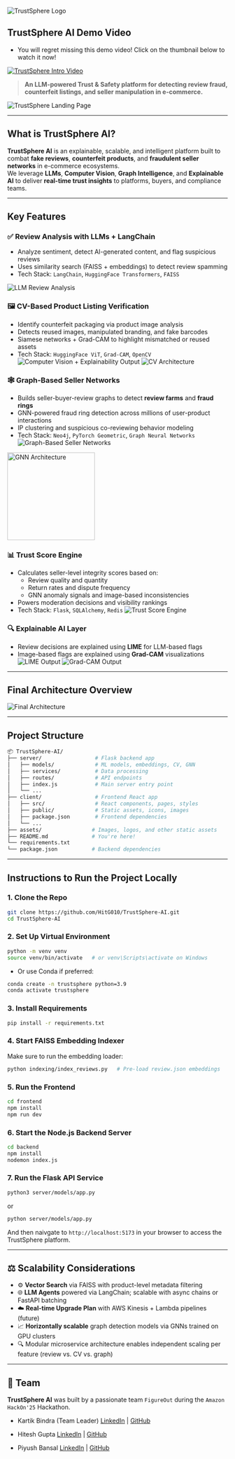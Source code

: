 ![TrustSphere Logo](assets\trustSphereLogo1.png)

## TrustSphere AI Demo Video
* You will regret missing this demo video! Click on the thumbnail below to watch it now!

[![TrustSphere Intro Video](./assets/trustSphereThumbnail.png)](https://youtu.be/IsfnttIBfAc)

> **An LLM-powered Trust & Safety platform for detecting review fraud, counterfeit listings, and seller manipulation in e-commerce.**

![TrustSphere Landing Page](./assets/landingPage.png)

---
## What is TrustSphere AI?

**TrustSphere AI** is an explainable, scalable, and intelligent platform built to combat **fake reviews**, **counterfeit products**, and **fraudulent seller networks** in e-commerce ecosystems.  
We leverage **LLMs**, **Computer Vision**, **Graph Intelligence**, and **Explainable AI** to deliver **real-time trust insights** to platforms, buyers, and compliance teams.

---

## Key Features

### ✅ Review Analysis with LLMs + LangChain
- Analyze sentiment, detect AI-generated content, and flag suspicious reviews
- Uses similarity search (FAISS + embeddings) to detect review spamming
- Tech Stack: `LangChain`, `HuggingFace Transformers`, `FAISS`

![LLM Review Analysis](./assets/llmReviewAnalysisArchitecture.png)

### 🖼 CV-Based Product Listing Verification
- Identify counterfeit packaging via product image analysis
- Detects reused images, manipulated branding, and fake barcodes
- Siamese networks + Grad-CAM to highlight mismatched or reused assets
- Tech Stack: `HuggingFace ViT`, `Grad-CAM`, `OpenCV`
![Computer Vision + Explainability Output](./assets/pumaFake.jpg)
![CV Architecture](./assets/cvArchitecture.png)

### 🕸 Graph-Based Seller Networks
- Builds seller-buyer-review graphs to detect **review farms** and **fraud rings**
- GNN-powered fraud ring detection across millions of user-product interactions
- IP clustering and suspicious co-reviewing behavior modeling
- Tech Stack: `Neo4j`, `PyTorch Geometric`, `Graph Neural Networks`
![Graph-Based Seller Networks](./assets/gnnImg.jpg)
<img src="./assets/gnnArchitecture.png" alt="GNN Architecture" width="200"/>

### 📊 Trust Score Engine
- Calculates seller-level integrity scores based on:
  - Review quality and quantity
  - Return rates and dispute frequency
  - GNN anomaly signals and image-based inconsistencies
- Powers moderation decisions and visibility rankings
- Tech Stack: `Flask`, `SQLAlchemy`, `Redis`
![Trust Score Engine](./assets/trustEngineArchitecture.png)

### 🔍 Explainable AI Layer
- Review decisions are explained using **LIME** for LLM-based flags
- Image-based flags are explained using **Grad-CAM** visualizations
![LIME Output](./assets/LIMEOutput.jpg) ![Grad-CAM Output](./assets/gradCAMOutput.png)

---
## Final Architecture Overview
![Final Architecture](./assets/architecture_Trustsphere.png)

---

## Project Structure

```bash
📦 TrustSphere-AI/
├── server/                 # Flask backend app
│   ├── models/             # ML models, embeddings, CV, GNN
│   ├── services/           # Data processing
│   ├── routes/             # API endpoints
│   ├── index.js            # Main server entry point
│   └── ...
├── client/                 # Frontend React app
│   ├── src/                # React components, pages, styles
│   ├── public/             # Static assets, icons, images
│   ├── package.json        # Frontend dependencies
│   └── ...
├── assets/                # Images, logos, and other static assets
├── README.md              # You're here!
└── requirements.txt
└── package.json           # Backend dependencies
```

---

## Instructions to Run the Project Locally

### 1. Clone the Repo

```bash
git clone https://github.com/HitG010/TrustSphere-AI.git
cd TrustSphere-AI
```

### 2. Set Up Virtual Environment

```bash
python -m venv venv
source venv/bin/activate   # or venv\Scripts\activate on Windows
```
* Or use Conda if preferred:

```bash
conda create -n trustsphere python=3.9
conda activate trustsphere
```

### 3. Install Requirements

```bash
pip install -r requirements.txt
```

### 4. Start FAISS Embedding Indexer

Make sure to run the embedding loader:

```bash
python indexing/index_reviews.py   # Pre-load review.json embeddings
```
### 5. Run the Frontend
```bash
cd frontend
npm install
npm run dev
```
### 6. Start the Node.js Backend Server
```bash
cd backend
npm install
nodemon index.js
```

### 7. Run the Flask API Service

```bash
python3 server/models/app.py
```
or
```bash
python server/models/app.py
```

And then naivgate to `http://localhost:5173` in your browser to access the TrustSphere platform.

---

## ⚖️ Scalability Considerations

* ⚙️ **Vector Search** via FAISS with product-level metadata filtering
* 🌐 **LLM Agents** powered via LangChain; scalable with async chains or FastAPI batching
* ☁️ **Real-time Upgrade Plan** with AWS Kinesis + Lambda pipelines (future)
* 📈 **Horizontally scalable** graph detection models via GNNs trained on GPU clusters
* 🔍 Modular microservice architecture enables independent scaling per feature (review vs. CV vs. graph)

---

## 👥 Team

**TrustSphere AI** was built by a passionate team `FigureOut` during the `Amazon HackOn'25` Hackathon.

* Kartik Bindra (Team Leader)
[LinkedIn](https://www.linkedin.com/in/kartik-bindra/) | [GitHub](https://github.com/kartikbindra)

* Hitesh Gupta
[LinkedIn](https://www.linkedin.com/in/hiteshgupta201105/) | [GitHub](https://github.com/HitG010)

* Piyush Bansal
[LinkedIn](https://www.linkedin.com/in/piyush-bansal-673833298/) | [GitHub](https://github.com/Piyush-Bansal9)

